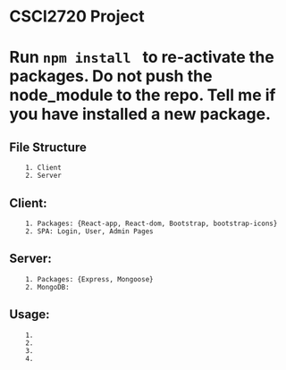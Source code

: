 # CSCI2720 Project

# Run ```npm install ``` to re-activate the packages. Do not push the node_module to the repo. Tell me if you have installed a new package. 

   ## File Structure 
        1. Client
        2. Server 


   ## Client:
        1. Packages: {React-app, React-dom, Bootstrap, bootstrap-icons}
        2. SPA: Login, User, Admin Pages 


  ##  Server:
        1. Packages: {Express, Mongoose}
        2. MongoDB: 


  ##  Usage:
        1. 
        2.
        3.
        4.
    
